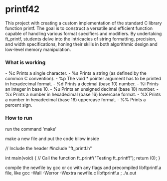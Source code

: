 # printf42

This project with creating a custom implementation of the standard C library function printf. The goal is to construct a versatile and efficient function capable of handling various format specifiers and modifiers. By undertaking ft_printf, students delve into the intricacies of string formatting, precision, and width specifications, honing their skills in both algorithmic design and low-level memory manipulation.

<h3>What is working</h3>
- %c Prints a single character.
- %s Prints a string (as defined by the common C convention).
- %p The void * pointer argument has to be printed in hexadecimal format.
- %d Prints a decimal (base 10) number.
- %i Prints an integer in base 10.
- %u Prints an unsigned decimal (base 10) number.
- %x Prints a number in hexadecimal (base 16) lowercase format.
- %X Prints a number in hexadecimal (base 16) uppercase format.
- %% Prints a percent sign.

<h3>How to run</h3>
run the command 'make'

make a new file and put the code bilow inside

// Include the header
#include "ft_printf.h"

int main(void)
{
      // Call the function
      ft_printf("Testing ft_printf!");
      return (0);
}

compile the newfile by gcc or cc with any flags and precompiled libftprintf.a file, like
gcc -Wall -Werror -Wextra newfile.c libftprintf.a ; ./a.out
